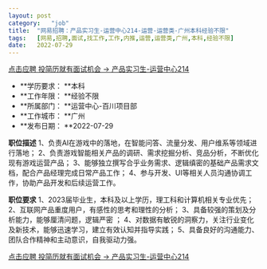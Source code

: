 ```yaml
---
layout:	post
category:	"job"
title:	"网易招聘：产品实习生-运营中心214-运营-运营类-广州本科经验不限"
tags:	[网易,招聘,面试,找工作,工作,内推,运营,运营类,广州,本科,经验不限]
date:	2022-07-29
---
```


[点击应聘 投简历就有面试机会 -> 产品实习生-运营中心214](http://mobile.bole.netease.com/bole/boleDetail?id=41262&employeeId=346f03c3cda5f04c&key=all)



- **学历要求： **本科
- **工作年限： **经验不限
- **所属部门： **运营中心-百川项目部
- **工作城市： **广州
- **发布日期： **2022-07-29



**职位描述**
1、负责AI在游戏中的落地，在智能问答、流量分发、用户维系等领域进行落地；
2、负责游戏智能相关产品的调研、需求挖掘分析、竞品分析，不断优化现有游戏运营产品；
3、能够独立撰写合乎业务需求、逻辑缜密的基础产品需求文档，配合产品经理完成日常产品工作；
4、参与开发、UI等相关人员沟通协调工作，协助产品开发和后续运营工作。




**职位要求**
1、2023届毕业生，本科及以上学历，理工科和计算机相关专业优先；
2、互联网产品重度用户，有感性的思考和理性的分析；
3、具备较强的策划及分析能力，能够厘清问题，逻辑严密 ；
4、对数据有敏锐的洞察力，关注行业变化及新技术，能够迅速学习，建立有效认知并指导实践；
5、具备良好的沟通能力、团队合作精神和主动意识，自我驱动力强。



[点击应聘 投简历就有面试机会 -> 产品实习生-运营中心214](http://mobile.bole.netease.com/bole/boleDetail?id=41262&employeeId=346f03c3cda5f04c&key=all)